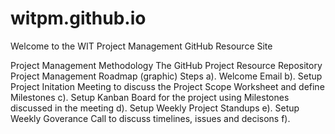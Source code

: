 # witpm.github.io
Welcome to the WIT Project Management GitHub Resource Site 

Project Management Methodology 
The GitHub Project Resource Repository 
Project Management Roadmap (graphic) 
Steps a). Welcome Email b). Setup Project Initation Meeting to discuss the Project Scope Worksheet and define Milestones c). Setup Kanban Board for the project using Milestones discussed in the meeting d). Setup Weekly Project Standups e). Setup Weekly Goverance Call to discuss timelines, issues and decisons f). 
